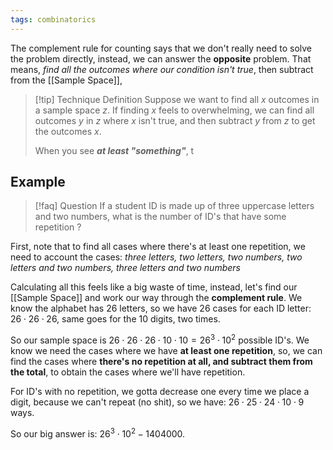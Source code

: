```yaml
---
tags: combinatorics
---
```

The complement rule for counting says that we don't really need to solve the problem directly, instead, we can answer the **opposite** problem. That means, *find all the outcomes where our condition isn't true*, then subtract from the [[Sample Space]], 

>[!tip] Technique Definition
>Suppose we want to find all $x$ outcomes in a sample space $z$. If finding $x$ feels to overwhelming, we can find all outcomes $y$ in $z$ where $x$ isn't true, and then subtract $y$ from $z$ to get the outcomes $x$.
>
>When you see ***at least "something"***, t
>


## Example

>[!faq] Question
>If a student ID is made up of three uppercase letters and two numbers, what is the number of ID's that have some repetition ?

First, note that to find all cases where there's at least one repetition, we need to account the cases: *three letters, two letters, two numbers, two letters and two numbers, three letters and two numbers*

Calculating all this feels like a big waste of time, instead, let's find our [[Sample Space]] and work our way through the **complement rule**.
We know the alphabet has $26$ letters, so we have $26$ cases for each ID letter: $26 \cdot 26 \cdot 26$, same goes for the $10$ digits, two times.

So our sample space is $26\cdot26\cdot26\cdot10\cdot10 = 26^{3}\cdot 10^{2}$ possible ID's.
We know we need the cases where we have **at least one repetition**, so, we can find the cases where **there's no repetition at all, and subtract them from the total**, to obtain the cases where we'll have repetition.

For ID's with no repetition, we gotta decrease one every time we place a digit, because we can't repeat (no shit), so we have: $26\cdot25\cdot24\cdot10\cdot9$ ways.

So our big answer is: $26^{3}\cdot10^{2}-1404000$.